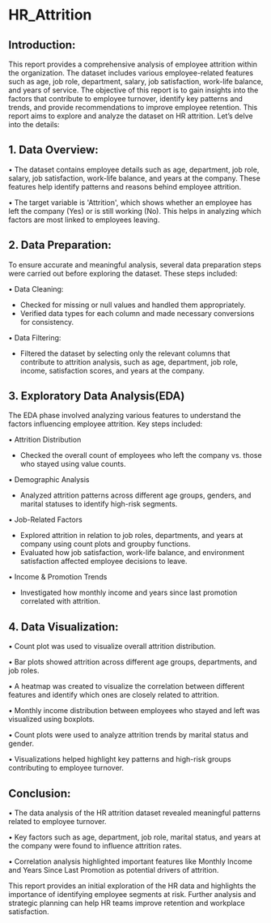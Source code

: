 # HR_Attrition

## Introduction:

This report provides a comprehensive analysis of employee attrition within the organization. The dataset includes various employee-related features such as age, job role, department, salary, job satisfaction, work-life balance, and years of service. The objective of this report is to gain insights into the factors that contribute to employee turnover, identify key patterns and trends, and provide recommendations to improve employee retention.
This report aims to explore and analyze the dataset on HR attrition. Let’s delve into the details:

## 1.	Data Overview:

•	The dataset contains employee details such as age, department, job role, salary, job satisfaction, work-life balance, and years at the company.
These features help identify patterns and reasons behind employee attrition.

•	The target variable is 'Attrition', which shows whether an employee has left the company (Yes) or is still working (No).
This helps in analyzing which factors are most linked to employees leaving.

## 2.	Data Preparation:
To ensure accurate and meaningful analysis, several data preparation steps were carried out before exploring the dataset. These steps included:

•	Data Cleaning:

-	Checked for missing or null values and handled them appropriately.
-	Verified data types for each column and made necessary conversions for consistency.

•	Data Filtering:

-	Filtered the dataset by selecting only the relevant columns that contribute to attrition analysis, such as age, department, job role, income, satisfaction scores, and years at the company.

## 3.	Exploratory Data Analysis(EDA)

The EDA phase involved analyzing various features to understand the factors influencing employee attrition. Key steps included:

•	Attrition Distribution
-	Checked the overall count of employees who left the company vs. those who stayed using value counts.

•	Demographic Analysis
-	Analyzed attrition patterns across different age groups, genders, and marital statuses to identify high-risk segments.

•	Job-Related Factors
-	Explored attrition in relation to job roles, departments, and years at company using count plots and groupby functions.
-	Evaluated how job satisfaction, work-life balance, and environment satisfaction affected employee decisions to leave.

•	Income & Promotion Trends
-	Investigated how monthly income and years since last promotion correlated with attrition.


## 4.	Data Visualization:

•	Count plot was used to visualize overall attrition distribution.

•	Bar plots showed attrition across different age groups, departments, and job roles.

•	A heatmap was created to visualize the correlation between different features and identify which ones are closely related to attrition.

•	Monthly income distribution between employees who stayed and left was visualized using boxplots.

•	Count plots were used to analyze attrition trends by marital status and gender.

•	Visualizations helped highlight key patterns and high-risk groups contributing to employee turnover.

## Conclusion:

•	The data analysis of the HR attrition dataset revealed meaningful patterns related to employee turnover. 

•	Key factors such as age, department, job role, marital status, and years at the company were found to influence attrition rates.

•	Correlation analysis highlighted important features like Monthly Income and Years Since Last Promotion as potential drivers of attrition.

This report provides an initial exploration of the HR data and highlights the importance of identifying employee segments at risk. Further analysis and strategic planning can help HR teams improve retention and workplace satisfaction.
